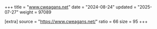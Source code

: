 +++
title = "www.cweagans.net"
date = "2024-08-24"
updated = "2025-07-27"
weight = 97089

[extra]
source = "https://www.cweagans.net/"
ratio = 66
size = 95
+++
